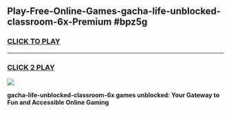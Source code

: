 
## Play-Free-Online-Games-gacha-life-unblocked-classroom-6x-Premium #bpz5g
<h3>
<a href="https://premium.freeplayer.one?title=gacha-life-unblocked-classroom-6x&ref=8M">CLICK TO PLAY</a></h3>
<hr>

<h3>
<a href="https://premium.freeplayer.one?title=gacha-life-unblocked-classroom-6x&ref=8M">CLICK 2 PLAY</a>
  
</h3>

<a href="https://premium.freeplayer.one?title=gacha-life-unblocked-classroom-6x&ref=8M"><img src="https://clearcache.store/games.png"></a>


**gacha-life-unblocked-classroom-6x games unblocked: Your Gateway to Fun and Accessible Online Gaming**
